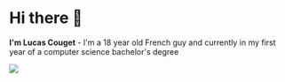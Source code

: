 # Hi there 👋
**I'm Lucas Couget** - I'm a 18 year old French guy and currently in my first year of a computer science bachelor's degree

<p>
  <a href="https://skillicons.dev">
    <img src="https://skillicons.dev/icons?i=js,html,css,py,vscode,linux,figma,notion" />
  </a>
</p>
